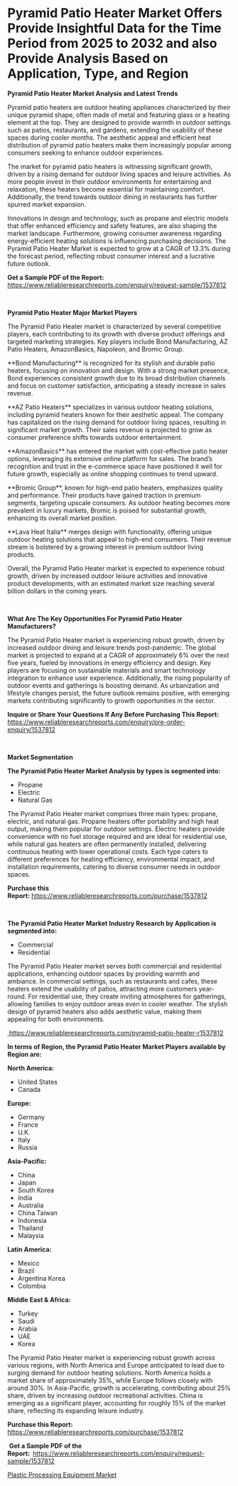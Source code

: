 <p><h1>Pyramid Patio Heater Market Offers Provide Insightful Data for the Time Period from 2025 to 2032 and also Provide Analysis Based on Application, Type, and Region</h1></p><p><strong>Pyramid Patio Heater Market Analysis and Latest Trends</strong></p>
<p><p>Pyramid patio heaters are outdoor heating appliances characterized by their unique pyramid shape, often made of metal and featuring glass or a heating element at the top. They are designed to provide warmth in outdoor settings such as patios, restaurants, and gardens, extending the usability of these spaces during cooler months. The aesthetic appeal and efficient heat distribution of pyramid patio heaters make them increasingly popular among consumers seeking to enhance outdoor experiences.</p><p>The market for pyramid patio heaters is witnessing significant growth, driven by a rising demand for outdoor living spaces and leisure activities. As more people invest in their outdoor environments for entertaining and relaxation, these heaters become essential for maintaining comfort. Additionally, the trend towards outdoor dining in restaurants has further spurred market expansion.</p><p>Innovations in design and technology, such as propane and electric models that offer enhanced efficiency and safety features, are also shaping the market landscape. Furthermore, growing consumer awareness regarding energy-efficient heating solutions is influencing purchasing decisions. The Pyramid Patio Heater Market is expected to grow at a CAGR of 13.3% during the forecast period, reflecting robust consumer interest and a lucrative future outlook.</p></p>
<p><strong>Get a Sample PDF of the Report:&nbsp;</strong> <a href="https://www.reliableresearchreports.com/enquiry/request-sample/1537812?utm_campaign=2657&utm_medium=2&utm_source=Github&utm_content=ia&utm_term=10042025&utm_id=pyramid-patio-heater">https://www.reliableresearchreports.com/enquiry/request-sample/1537812</a></p>
<p>&nbsp;</p>
<p><strong>Pyramid Patio Heater Major Market Players</strong></p>
<p><p>The Pyramid Patio Heater market is characterized by several competitive players, each contributing to its growth with diverse product offerings and targeted marketing strategies. Key players include Bond Manufacturing, AZ Patio Heaters, AmazonBasics, Napoleon, and Bromic Group.</p><p>**Bond Manufacturing** is recognized for its stylish and durable patio heaters, focusing on innovation and design. With a strong market presence, Bond experiences consistent growth due to its broad distribution channels and focus on customer satisfaction, anticipating a steady increase in sales revenue.</p><p>**AZ Patio Heaters** specializes in various outdoor heating solutions, including pyramid heaters known for their aesthetic appeal. The company has capitalized on the rising demand for outdoor living spaces, resulting in significant market growth. Their sales revenue is projected to grow as consumer preference shifts towards outdoor entertainment.</p><p>**AmazonBasics** has entered the market with cost-effective patio heater options, leveraging its extensive online platform for sales. The brand’s recognition and trust in the e-commerce space have positioned it well for future growth, especially as online shopping continues to trend upward.</p><p>**Bromic Group**, known for high-end patio heaters, emphasizes quality and performance. Their products have gained traction in premium segments, targeting upscale consumers. As outdoor heating becomes more prevalent in luxury markets, Bromic is poised for substantial growth, enhancing its overall market position.</p><p>**Lava Heat Italia** merges design with functionality, offering unique outdoor heating solutions that appeal to high-end consumers. Their revenue stream is bolstered by a growing interest in premium outdoor living products.</p><p>Overall, the Pyramid Patio Heater market is expected to experience robust growth, driven by increased outdoor leisure activities and innovative product developments, with an estimated market size reaching several billion dollars in the coming years.</p></p>
<p>&nbsp;</p>
<p><strong>What Are The Key Opportunities For Pyramid Patio Heater Manufacturers?</strong></p>
<p><p>The Pyramid Patio Heater market is experiencing robust growth, driven by increased outdoor dining and leisure trends post-pandemic. The global market is projected to expand at a CAGR of approximately 6% over the next five years, fueled by innovations in energy efficiency and design. Key players are focusing on sustainable materials and smart technology integration to enhance user experience. Additionally, the rising popularity of outdoor events and gatherings is boosting demand. As urbanization and lifestyle changes persist, the future outlook remains positive, with emerging markets contributing significantly to growth opportunities in the sector.</p></p>
<p><strong>Inquire or Share Your Questions If Any Before Purchasing This Report:</strong> <a href="https://www.reliableresearchreports.com/enquiry/pre-order-enquiry/1537812?utm_campaign=2657&utm_medium=2&utm_source=Github&utm_content=ia&utm_term=10042025&utm_id=pyramid-patio-heater">https://www.reliableresearchreports.com/enquiry/pre-order-enquiry/1537812</a></p>
<p>&nbsp;</p>
<p><strong>Market Segmentation</strong></p>
<p><strong>The Pyramid Patio Heater Market Analysis by types is segmented into:</strong></p>
<p><ul><li>Propane</li><li>Electric</li><li>Natural Gas</li></ul></p>
<p><p>The Pyramid Patio Heater market comprises three main types: propane, electric, and natural gas. Propane heaters offer portability and high heat output, making them popular for outdoor settings. Electric heaters provide convenience with no fuel storage required and are ideal for residential use, while natural gas heaters are often permanently installed, delivering continuous heating with lower operational costs. Each type caters to different preferences for heating efficiency, environmental impact, and installation requirements, catering to diverse consumer needs in outdoor spaces.</p></p>
<p><strong>Purchase this Report:&nbsp;</strong><a href="https://www.reliableresearchreports.com/purchase/1537812?utm_campaign=2657&utm_medium=2&utm_source=Github&utm_content=ia&utm_term=10042025&utm_id=pyramid-patio-heater">https://www.reliableresearchreports.com/purchase/1537812</a></p>
<p>&nbsp;</p>
<p><strong>The Pyramid Patio Heater Market Industry Research by Application is segmented into:</strong></p>
<p><ul><li>Commercial</li><li>Residential</li></ul></p>
<p><p>The Pyramid Patio Heater market serves both commercial and residential applications, enhancing outdoor spaces by providing warmth and ambiance. In commercial settings, such as restaurants and cafes, these heaters extend the usability of patios, attracting more customers year-round. For residential use, they create inviting atmospheres for gatherings, allowing families to enjoy outdoor areas even in cooler weather. The stylish design of pyramid heaters also adds aesthetic value, making them appealing for both environments.</p></p>
<p><a href="https://www.reliableresearchreports.com/pyramid-patio-heater-r1537812?utm_campaign=2657&utm_medium=2&utm_source=Github&utm_content=ia&utm_term=10042025&utm_id=pyramid-patio-heater">&nbsp;https://www.reliableresearchreports.com/pyramid-patio-heater-r1537812</a></p>
<p><strong>In terms of Region, the Pyramid Patio Heater Market Players available by Region are:</strong></p>
<p>
    <p> <strong> North America: </strong>
        <ul>
            <li>United States</li>
            <li>Canada</li>
        </ul>
        </p> 
    <p> <strong> Europe: </strong>
        <ul>
            <li>Germany</li>
            <li>France</li>
            <li>U.K.</li>
            <li>Italy</li>
            <li>Russia</li>
        </ul>
        </p> 
    <p> <strong> Asia-Pacific: </strong>
        <ul>
            <li>China</li>
            <li>Japan</li>
            <li>South Korea</li>
            <li>India</li>
            <li>Australia</li>
            <li>China Taiwan</li>
            <li>Indonesia</li>
            <li>Thailand</li>
            <li>Malaysia</li>
        </ul>
        </p> 
    <p> <strong> Latin America: </strong>
        <ul>
            <li>Mexico</li>
            <li>Brazil</li>
            <li>Argentina Korea</li>
            <li>Colombia</li>
        </ul>
        </p> 
    <p> <strong> Middle East & Africa: </strong>
        <ul>
            <li>Turkey</li>
            <li>Saudi</li>
            <li>Arabia</li>
            <li>UAE</li>
            <li>Korea</li>
        </ul>
    </p>
    </p>
<p><p>The Pyramid Patio Heater market is experiencing robust growth across various regions, with North America and Europe anticipated to lead due to surging demand for outdoor heating solutions. North America holds a market share of approximately 35%, while Europe follows closely with around 30%. In Asia-Pacific, growth is accelerating, contributing about 25% share, driven by increasing outdoor recreational activities. China is emerging as a significant player, accounting for roughly 15% of the market share, reflecting its expanding leisure industry.</p></p>
<p><strong>Purchase this Report: </strong><a href="https://www.reliableresearchreports.com/purchase/1537812?utm_campaign=2657&utm_medium=2&utm_source=Github&utm_content=ia&utm_term=10042025&utm_id=pyramid-patio-heater">https://www.reliableresearchreports.com/purchase/1537812</a></p>
<p>&nbsp;<strong>Get a Sample PDF of the Report:&nbsp;&nbsp;</strong><a href="https://www.reliableresearchreports.com/enquiry/request-sample/1537812?utm_campaign=2657&utm_medium=2&utm_source=Github&utm_content=ia&utm_term=10042025&utm_id=pyramid-patio-heater">https://www.reliableresearchreports.com/enquiry/request-sample/1537812</a></p>
<p><strong></strong></p>
<p><p><a href="https://github.com/lazloklitz2e/Market-Research-Report-List-1/blob/main/plastic-processing-equipment-market.md?utm_campaign=2657&utm_medium=2&utm_source=Github&utm_content=ia&utm_term=10042025&utm_id=pyramid-patio-heater">Plastic Processing Equipment Market</a></p></p>